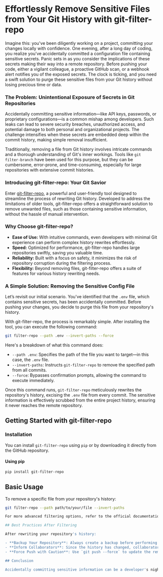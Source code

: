 # Effortlessly Remove Sensitive Files from Your Git History with git-filter-repo

Imagine this: you've been diligently working on a project, committing your changes locally with confidence. One evening, after a long day of coding, you realize you've accidentally committed a configuration file containing sensitive secrets. Panic sets in as you consider the implications of these secrets making their way into a remote repository. Before pushing your code, either a vigilant colleague, a proactive GitHub scan, or a webhook alert notifies you of the exposed secrets. The clock is ticking, and you need a swift solution to purge these sensitive files from your Git history without losing precious time or data.

### The Problem: Unintentional Exposure of Secrets in Git Repositories

Accidentally committing sensitive information—like API keys, passwords, or proprietary configurations—is a common mishap among developers. Such leaks can lead to severe security breaches, unauthorized access, and potential damage to both personal and organizational projects. The challenge intensifies when these secrets are embedded deep within the commit history, making simple removal insufficient.

Traditionally, removing a file from Git history involves intricate commands and a thorough understanding of Git's inner workings. Tools like `git filter-branch` have been used for this purpose, but they can be cumbersome, error-prone, and time-consuming, especially for large repositories with extensive commit histories.

### Introducing git-filter-repo: Your Git Savior

Enter [git-filter-repo](https://github.com/newren/git-filter-repo), a powerful and user-friendly tool designed to streamline the process of rewriting Git history. Developed to address the limitations of older tools, git-filter-repo offers a straightforward solution to remove unwanted files, such as those containing sensitive information, without the hassle of manual intervention.

### Why Choose git-filter-repo?

- **Ease of Use:** With intuitive commands, even developers with minimal Git experience can perform complex history rewrites effortlessly.
- **Speed:** Optimized for performance, git-filter-repo handles large repositories swiftly, saving you valuable time.
- **Reliability:** Built with a focus on safety, it minimizes the risk of repository corruption during the filtering process.
- **Flexibility:** Beyond removing files, git-filter-repo offers a suite of features for various history rewriting needs.

### A Simple Solution: Removing the Sensitive Config File

Let’s revisit our initial scenario. You've identified that the `.env` file, which contains sensitive secrets, has been accidentally committed. Before pushing your changes, you decide to purge this file from your repository's history.

With git-filter-repo, the process is remarkably simple. After installing the tool, you can execute the following command:

```bash
git filter-repo --path .env --invert-paths --force
````

Here's a breakdown of what this command does:

- `--path .env`: Specifies the path of the file you want to target—in this case, the `.env` file.
- `--invert-paths`: Instructs `git-filter-repo` to remove the specified path from all commits.
- `--force`: Bypasses confirmation prompts, allowing the command to execute immediately.

Once this command runs, `git-filter-repo` meticulously rewrites the repository's history, excising the `.env` file from every commit. The sensitive information is effectively scrubbed from the entire project history, ensuring it never reaches the remote repository.

## Getting Started with git-filter-repo

### Installation

You can install `git-filter-repo` using `pip` or by downloading it directly from the GitHub repository.

#### Using pip

```bash
pip install git-filter-repo
```

## Basic Usage

To remove a specific file from your repository's history:

```bash
git filter-repo --path path/to/your/file --invert-paths

For more advanced filtering options, refer to the official documentation.

## Best Practices After Filtering

After rewriting your repository's history:

- **Backup Your Repository**: Always create a backup before performing history rewrites to prevent accidental data loss.
- **Inform Collaborators**: Since the history has changed, collaborators will need to reclone the repository or reset their local copies.
- **Force Push with Caution**: Use `git push --force` to update the remote repository, but be aware of the implications on shared work.

## Conclusion

Accidentally committing sensitive information can be a developer's nightmare, but with tools like `git-filter-repo`, resolving such issues becomes a manageable task. By simplifying the process of rewriting Git history, `git-filter-repo` empowers you to maintain the integrity and security of your projects with minimal effort. Don't let a simple mistake compromise your work—equip yourself with `git-filter-repo` and take control of your Git history today.
